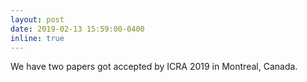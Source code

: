 ```yaml
---
layout: post
date: 2019-02-13 15:59:00-0400
inline: true
---
```


We have two papers got accepted by ICRA 2019 in Montreal, Canada.
